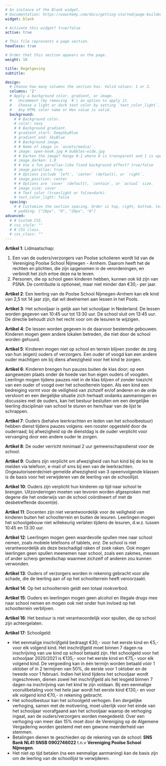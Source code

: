 ```yaml
---
# An instance of the Blank widget.
# Documentation: https://wowchemy.com/docs/getting-started/page-builder/
widget: blank

# Activate this widget? true/false
active: true

# This file represents a page section.
headless: true

# Order that this section appears on the page.
weight: 10

title: Regelgeving
subtitle:

design:
  # Choose how many columns the section has. Valid values: 1 or 2.
  columns: '2'
  # Apply a background color, gradient, or image.
  #   Uncomment (by removing `#`) an option to apply it.
  #   Choose a light or dark text color by setting `text_color_light`.
  #   Any HTML color name or Hex value is valid.
  background:
    # # Background color.
    # color: navy
    # # Background gradient.
    # gradient_start: DeepSkyBlue
    # gradient_end: SkyBlue
    # # Background image.
    # # Name of image in `assets/media/`.
    # image: open-book.jpg # bubbles-wide.jpg
    # # Darken the image? Range 0-1 where 0 is transparent and 1 is opaque.
    # image_darken: 1.0
    # # Use a fun parallax-like fixed background effect? true/false
    # image_parallax: true
    # # Options include `left`, `center` (default), or `right`.
    # image_position: center
    # # Options are `cover` (default), `contain`, or `actual` size.
    # image_size: cover
    # # Text color (true=light or false=dark).
    # text_color_light: false
  spacing:
    # # Customize the section spacing. Order is top, right, bottom, left.
    # padding: ["20px", "0", "20px", "0"]
advanced:
  # # Custom CSS. 
  # css_style: ""
  # # CSS class.
  # css_class: ""
---
```


__Artikel 1__: Lidmaatschap:

1. Een van de ouders/verzorgers van Poolse scholieren wordt lid van de Vereniging Poolse School Nijmegen - Arnhem. Daarom heeft het de rechten en plichten, die zijn opgenomen in de verordeningen, en verbindt het zich ertoe deze na te leven.
1. Personen, die op school geen kinderen hebben, kunnen ook lid zijn van PSNA. De contributie is optioneel, maar niet minder dan €30,- per jaar.

__Artikel 2__: Een leerling van de Poolse School Nijmegen-Arnhem kan elk kind van 2,5 tot 14 jaar zijn, dat wil deelnemen aan lessen in het Pools.

__Artikel 3__: Het schooljaar is gelijk aan het schooljaar in Nederland. De lessen worden gegeven van 10:45 uur tot 13:30 uur. De school sluit om 13:45 uur. De directie behoudt zich het recht voor om de lesuren te wijzigen.

__Artikel 4__: De lessen worden gegeven in de daarvoor bestemde gebouwen. Kinderen mogen geen andere lokalen betreden, die niet door de school worden gehuurd.

__Artikel 5__: Kinderen mogen niet op school en terrein blijven zonder de zorg van hun (eigen) ouders of verzorgers. Een ouder of voogd kan een andere ouder machtigen om bij diens afwezigheid voor het kind te zorgen.

__Artikel 6__: Kinderen brengen hun pauzes buiten de klas door; op een aangewezen plaats onder de hoede van hun eigen ouders of voogden. Leerlingn mogen tijdens pauzes niet in de klas blijven of zonder toezicht van een ouder of voogd over het schoolterrein lopen. Als een kind een bedreiging vormt voor de veiligheid van zichzelf en/of anderen en de orde verstoort en een dergelijke situatie zich herhaalt ondanks aanmaningen en discussies met de ouders, kan het bestuur besluiten om een dergelijke leerling disciplinair van school te sturen en hem/haar van de lijst te schrappen. 

__Artikel 7__: Ouders (behalve leerkrachten en leden van het schoolbestuur) hebben dienst tijdens pauzes volgens: een rooster opgesteld door de ouderraad; bij afwezigheid op de dienstdag is de ouder verplicht voor vervanging door een andere ouder te zorgen.

__Artikel 8__: De ouder verricht minimaal 2 uur gemeenschapsdienst voor de school.

__Artikel 9__: Ouders zijn verplicht om afwezigheid van hun kind bij de les te melden via telefoon, e-mail of sms bij een van de leerkrachten. Ongeautoriseerde/niet-gemelde afwezigheid van 3 opeenvolgende klassen is de basis voor het verwijderen van de leerling van de schoollijst.

__Artikel 10__: Ouders zijn verplicht hun kinderen op tijd naar school te brengen. Uitzonderingen moeten van tevoren worden afgesproken met degene die het onderwijs van de school coördineert of met de desbetreffende docent(e).

__Artikel 11__: Docenten zijn niet verantwoordelijk voor de veiligheid van kinderen buiten het schoolterrein en buiten de lesuren. Leerlingen mogen het schoolgebouw niet willekeurig verlaten tijdens de lesuren, d.w.z. tussen 10:45 en 13:30 uur.

__Artikel 12__: Leerlingen mogen geen waardevolle spullen mee naar school nemen, zoals mobiele telefoons of tablets, *enz.* De school is niet verantwoordelijk als deze beschadigd raken of zoek raken. Ook mogen leerlingen geen spullen meenemen naar school, zoals een zakmes, messen of ander scherp gereedschap waarmee zichzelf of anderen zou kunnen verwonden.

__Artikel 13__: Ouders of verzorgers worden in rekening gebracht voor alle schade, die de leerling aan of op het schoolterrein heeft veroorzaakt.

__Artikel 14__: Op het schoolterrein geldt een totaal rookverbod.

__Artikel 15__: Ouders en leerlingen mogen geen alcohol en illegale drugs mee naar school nemen en mogen ook niet onder hun invloed op het schoolterrein verblijven.

__Artikel 16__: Het bestuur is niet verantwoordelijk voor spullen, die op school zijn achtergelaten.

__Artikel 17__: Schoolgeld: 

* Het eenmalige inschrijfgeld bedraagt €30,- voor het eerste kind en €5,- voor elk volgend kind. Het inschrijfgeld moet binnen 7 dagen na inschrijving van uw kind op school betaald zijn. Het schoolgeld voor het schooljaar 2020/2021 is €135,- voor het eerste kind en €75,- voor elk volgend kind. De vergoeding kan in één termijn worden betaald vóór 1 oktober of in 2 termijnen van 50%, de eerste voor 1 oktober en de tweede voor 1 februari. Indien het kind tijdens het schooljaar wordt ingeschreven, dienen zowel het inschrijfgeld als het lesgeld binnen 7 dagen na inschrijving van het kind te zijn voldaan. Bij een eenmalige vooruitbetaling voor het hele jaar wordt het eerste kind €130,- en voor elk volgend kind €70,- in rekening gebracht.
* Het schoolbestuur kan het schoolgeld verhogen. Een dergelijke verhoging, samen met de motivering, moet uiterlijk voor het einde van het schooljaar voorafgaand aan het schooljaar waarop de verhoging ingaat, aan de ouders/verzorgers worden meegedeeld. Over een verhoging van meer dan 15% moet door de Vereniging op de Algemene Vergadering worden gestemd met een gewone meerderheid van stemmen.
* Betalingen dienen te geschieden op de rekening van de school: __SNS Bank NL41 SNSB 0902746022__ t.n.v __Vereniging Poolse School Nijmegen__.
* Het niet op tijd betalen (na een eenmalige aanmaning) kan de basis zijn om de leerling van de schoollijst te verwijderen.
